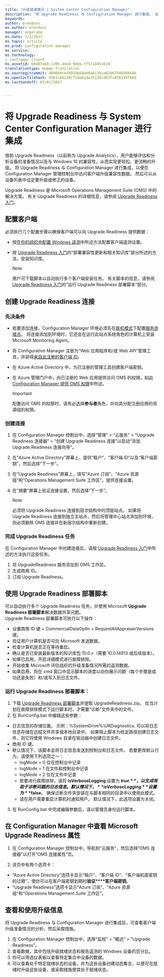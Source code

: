 ```yaml
---
title: "升级就绪情况 | System Center Configuration Manager"
description: "将 Upgrade Readiness 与 Configuration Manager 进行集成。 在管理控制台中访问升级兼容性数据。 设定要升级或修正的设备。"
keywords: 
author: brenduns
ms.author: brenduns
manager: angerobe
ms.date: 3/1/2017
ms.topic: article
ms.prod: configuration-manager
ms.service: 
ms.technology:
- configmgr-client
ms.assetid: 68407ab8-c205-44ed-9deb-ff5714451624
translationtype: Human Translation
ms.sourcegitcommit: 460089ce58910b68eb0a613bce0166754850844b
ms.openlocfilehash: 9361c66228cf54eb1daf8138cd03fc8f6139f48d
ms.lasthandoff: 03/01/2017


---
```


# <a name="integrate-upgrade-readiness-with-system-center-configuration-manager"></a>将 Upgrade Readiness 与 System Center Configuration Manager 进行集成
借助 Upgrade Readiness（以前称为 Upgrade Analytics），用户能够评估和分析设备的准备情况以及与 Windows 10 的兼容性，从而实现更轻松、更流畅的升级。 将 Upgrade Readiness 与 Configuration Manager 进行集成，以便在 Configuration Manager 管理控制台中访问客户端升级兼容性数据。 然后可以从设备列表中设定要升级或修正的设备。

Upgrade Readiness 是 Microsoft Operations Management Suite (OMS) 中的解决方案。 有关 Upgrade Readiness 的详细信息，请参阅 [Upgrade Readiness 入门](https://technet.microsoft.com/itpro/windows/deploy/manage-windows-upgrades-with-upgrade-readiness)。

## <a name="configure-clients"></a>配置客户端

必须执行几个配置步骤以确保客户端可以向 Upgrade Readiness 提供数据：

-  按[在你的组织中配置 Windows 遥测](https://technet.microsoft.com/itpro/windows/manage/configure-windows-telemetry-in-your-organization)中所述方法配置客户端遥测设置。
-  按 [Upgrade Readiness 入门](https://technet.microsoft.com/itpro/windows/deploy/manage-windows-upgrades-with-upgrade-readiness)的“部署兼容性更新和相关知识库”部分所述的方法，安装知识库。

    > [!NOTE]
    > 用户可下载脚本以自动执行多个客户端安装任务。 有关脚本的信息，请参阅 [Upgrade Readiness 入门](https://technet.microsoft.com/itpro/windows/deploy/manage-windows-upgrades-with-upgrade-readiness)的“运行 Upgrade Readiness 部署脚本”部分。

## <a name="create-a-connection-to-upgrade-readiness"></a>创建 Upgrade Readiness 连接

### <a name="prerequisites"></a>先决条件

- 若要添加连接，Configuration Manager 环境必须先在[联机模式](https://azure.microsoft.com/en-us/documentation/articles/resource-group-create-service-principal-portal/)下配置[服务连接点](/sccm/core/servers/deploy/configure/about-the-service-connection-point)。 将连接添加到环境时，它还会在运行此站点系统角色的计算机上安装 Microsoft Monitoring Agent。
- 将 Configuration Manager 注册为“Web 应用程序和/或 Web API”管理工具，并获得[来自此注册的客户端 ID](https://azure.microsoft.com/documentation/articles/active-directory-integrating-applications/)。
- 在 Azure Active Directory 中，为已注册的管理工具创建客户端密钥。
- 在 Azure 管理门户中，向已注册的 Web 应用提供访问 OMS 的权限，如[向 Configuration Manager 提供 OMS 权限](https://azure.microsoft.com/en-us/documentation/articles/log-analytics-sccm/#provide-configuration-manager-with-permissions-to-oms)中所述。

    > [!IMPORTANT]
    > 配置访问 OMS 的权限时，请务必选择**参与者**角色，并向其分配注册应用的资源组的权限。

### <a name="create-the-connection"></a>创建连接

1.  在 Configuration Manager 控制台中，选择“管理” > “云服务” > “Upgrade Readiness 连接器” > “创建 Upgrade Readiness 连接”以启动“添加 Upgrade Readiness 连接向导”。
3.  在“Azure Active Directory”屏幕上，提供“租户”、“客户端 ID”以及“客户端密钥”，然后选择“下一步”。
4.  在“Upgrade Readiness”屏幕上，填写“Azure 订阅”、“Azure 资源组”和“Operations Management Suite 工作区”，提供连接设置。
5.  在“摘要”屏幕上验证连接设置，然后选择“下一步”。

    > [!NOTE]
    > 必须将 Upgrade Readiness 连接到层次结构中的顶层站点。 如果将 Upgrade Readiness 连接到独立主站点，然后将管理中心站点添加到环境，则必须删除 OMS 连接并在新层次结构中重新创建。

### <a name="complete-upgrade-readiness-tasks"></a>完成 Upgrade Readiness 任务  

在 Configuration Manager 中创建连接后，请按 [Upgrade Readiness 入门](https://technet.microsoft.com/itpro/windows/deploy/manage-windows-upgrades-with-upgrade-readiness)中所述的方法执行这些任务。  

1. 将 UpgradeReadiness 服务添加到 OMS 工作区。  
2. 生成商用 ID。  
3. 订阅 Upgrade Readiness。   

## <a name="use-the-upgrade-readiness-deployment-script"></a>使用 Upgrade Readiness 部署脚本  

可以自动执行多个 Upgrade Readiness 任务，并使用 Microsoft **Upgrade Readiness 部署脚本**解决数据共享问题。  
Upgrade Readiness 部署脚本可执行以下操作：  

- 设置商用 ID 键 + CommercialDataOptIn + RequestAllAppraiserVersions 键。  
- 验证用户计算机是否可向 Microsoft 发送数据。  
- 检查计算机是否正在等待重启。   
- 确认是否已安装最新版本的知识库包 10.0.x（需要 10.0.14913 或后续版本）。  
- 如果已启用，开启详细模式进行故障排除。  
- 开始收集 Microsoft 评估组织的升级准备情况所需的遥测数据。  
- 如果启用，则在 cmd 窗口中显示脚本的进度以向你展示问题（每个步骤是成功还是失败）和/或写入到日志文件。  

### <a name="to-run-the-upgrade-readiness-deployment-script"></a>运行 Upgrade Readiness 部署脚本：  

1. 下载 [Upgrade Readiness 部署脚本](https://go.microsoft.com/fwlink/?LinkID=822966&clcid=0x409)并提取 UpgradeReadiness.zip。 仅当计划在故障排除模式下运行脚本时，才需要“诊断”文件夹中的文件。  
2. 在 RunConfig.bat 中编辑这些参数：  
- 日志信息的存储位置。 示例：%SystemDrive%\URDiagnostics. 可以将日志信息存储在远程文件共享或本地目录中。 如果阻止脚本为给定路径创建日志文件，则它将使用 Windows 目录在驱动器中创建日志文件。  
- 商用 ID 键。  
- 默认情况下，该脚本会将日志信息发送到控制台和日志文件。 若要更改默认行为，请使用下列选项之一：  
    - logMode = 0 仅在控制台中记录  
    - logMode = 1 在文件和控制台中记录  
    - logMode = 2 仅在文件中记录  
    - 若要进行故障排除，请将 **isVerboseLogging** 设置为 **$true**，以生成有助于诊断问题的日志信息。 默认情况下，**isVerboseLogging** 设置为 **$false**。 确保诊断文件夹安装在与脚本相同的目录中以使用此模式。  
    - 请在用户需要重启计算机时通知用户。 默认情况下，此选项设置为关闭。  

3. 在 RunConfig.bat 中完成编辑参数后，请以管理员身份运行脚本。  


## <a name="view-microsoft-upgrade-readiness-properties-in-configuration-manager"></a>在 Configuration Manager 中查看 Microsoft Upgrade Readiness 属性  

1.  在 Configuration Manager 控制台中，导航到“云服务”，然后选择“OMS 连接器”以打开“OMS 连接属性”页。  

2.  该页中有两个选项卡：
  * “Azure Active Directory”选项卡显示“租户”、“客户端 ID”、“客户端机密密钥的过期”，使你可以在客户端密钥到期时**验证****客户端密钥**。
  * “Upgrade Readiness”选项卡显示“Azure 订阅”、“Azure 资源组”和“Operations Management Suite 工作区”。

## <a name="view-and-use-the-upgrade-information"></a>查看和使用升级信息

将 Upgrade Readiness 与 Configuration Manager 进行集成后，可查看客户端升级准备情况的分析，然后采取措施。

1. 在 Configuration Manager 控制台中，选择“监视” > “概述” > “Upgrade Readiness”。
2. 查看数据，其中包括升级就绪状态和报告遥测的 Windows 设备的百分比。
3. 你可以筛选仪表板以查看特定集合中设备的数据。
4. 可以查看处于特定就绪状态的设备，并为这些设备创建动态集合，以便可在就绪时升级这些设备，或采取措施使其处于就绪状态。


